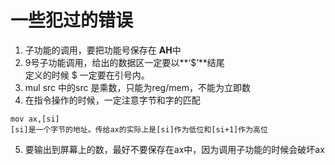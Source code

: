 # 一些犯过的错误

1. 子功能的调用，要把功能号保存在 **AH**中
2. 9号子功能调用，给出的数据区一定要以**‘$’**结尾  
定义的时候 $ 一定要在引号内。  
3. mul src 中的src 是乘数，只能为reg/mem，不能为立即数
4. 在指令操作的时候，一定注意字节和字的匹配
```
mov ax,[si]
[si]是一个字节的地址。传给ax的实际上是[si]作为低位和[si+1]作为高位
```
5. 要输出到屏幕上的数，最好不要保存在ax中，因为调用子功能的时候会破坏ax
